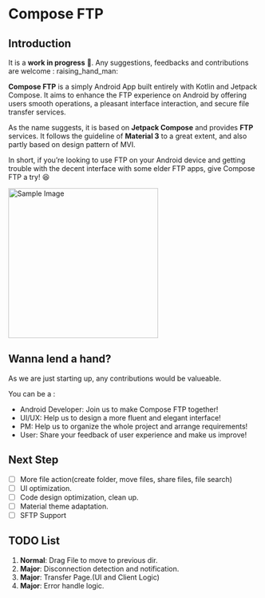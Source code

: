 # Compose FTP

## Introduction

It is a **work in progress** 🚧. Any suggestions, feedbacks and contributions are welcome :
raising_hand_man:

**Compose FTP** is a simply Android App built entirely with Kotlin and Jetpack Compose. It aims to
enhance the FTP experience on Android by offering users smooth operations, a pleasant interface
interaction, and secure file transfer services.

As the name suggests, it is based on **Jetpack Compose** and provides **FTP** services. It follows
the guideline of **Material 3** to a great extent, and also partly based on design pattern of MVI.

In short, if you’re looking to use FTP on your Android device and getting trouble with the decent
interface with some elder FTP apps, give Compose FTP a try! :laughing:

<img src="https://blogger.googleusercontent.com/img/b/R29vZ2xl/AVvXsEjC97Z8BResg5dlPqczsRCFhP6zewWX0X0e7fVPG-G7PuUZwwZVsi9OPoqJYkgqT2h0FI95SsmWzVEgpt8b8HAqFiIxZ98TFtY4lE0b8UrtVJ2HrJebRwl6C9DslsQDl9KnBIrdHS6LtkY/s1600/jetpack+compose+icon_RGB.png" alt="Sample Image" width="300" height="300">

## Wanna lend a hand?

As we are just starting up, any contributions would be valueable.

You can be a :

* Android Developer: Join us to make Compose FTP together!
* UI/UX: Help us to design a more fluent and elegant interface!
* PM: Help us to organize the whole project and arrange requirements!
* User: Share your feedback of user experience and make us improve!

## Next Step

- [ ] More file action(create folder, move files, share files, file search)
- [ ] UI optimization.
- [ ] Code design optimization, clean up.
- [ ] Material theme adaptation.
- [ ] SFTP Support

## TODO List

1. **Normal**: Drag File to move to previous dir.
2. **Major**: Disconnection detection and notification.
3. **Major**: Transfer Page.(UI and Client Logic)
4. **Major**: Error handle logic.